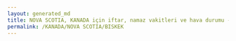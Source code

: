 ```yaml
---
layout: generated_md
title: NOVA SCOTIA, KANADA için iftar, namaz vakitleri ve hava durumu - ilçe/eyalet seç
permalink: /KANADA/NOVA SCOTIA/BISKEK
---
```


<script type="text/javascript">
  var country = KANADA;
  var city = NOVA SCOTIA;
  var state = BISKEK;
  var lat = 72;
  var lon = 21;
</script>

